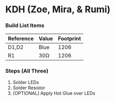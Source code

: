 # KDH (Zoe, Mira, & Rumi)

### Build List Items
| Reference | Value | Footprint |
| --- | --- | --- |
| D1,D2 | Blue | 1206 |
| R1 | 30Ω | 1206 |

### Steps (All Three)
1. Solder LEDs
2. Solder Resistor
3. [OPTIONAL] Apply Hot Glue over LEDs

